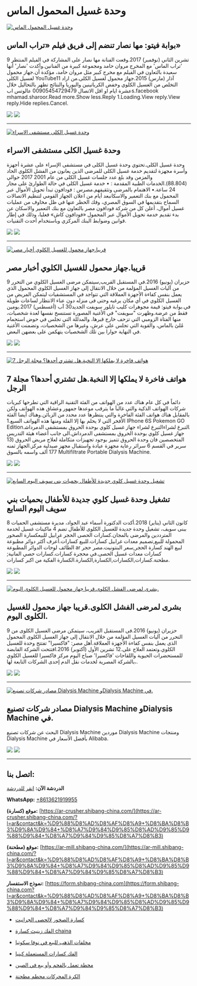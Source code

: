 # وحدة غسيل المحمول الماس

<a href="https://swt.shibang-china.com/?l=ar&img&k=%D9%88%D8%AD%D8%AF%D8%A9+%D8%BA%D8%B3%D9%8A%D9%84+%D8%A7%D9%84%D9%85%D8%AD%D9%85%D9%88%D9%84+%D8%A7%D9%84%D9%85%D8%A7%D8%B3" target="_blank">![وحدة غسيل المحمول الماس](http://static.shibang-china.com/all-800x300/187.jpg)</a>

## بوابة فيتو: مها نصار تنضم إلى فريق فيلم «تراب الماس»
9 تشرين الثاني (نوفمبر) 2017.وقعت الفنانة مها نصار على المشاركة في الفيلم المنتظر &#39;تراب الماس&#39; مع المخرج مروان حامد ومجموعة كبيرة من الفنانين.وأكدت &#39;نصار&#39; أنها سعيدة بالتعاون في الفيلم مع مخرج كبير مثل مروان حامد، مؤكدة أن.جهاز محمول لغسيل الكلى YouTube11 آذار (مارس) 2015.جهاز محمول لغسيل الكلى.من اراد التخلص من الغسيل الكلوي وخفض الكرياتينين واليوريا والنتائج تظهر بالتحاليل خلال عشرة ايام او اقل الاتصال 00905454729479 عالوتس ابs.facebook mhamad.sharoor﻿.Read more.Show less.Reply 1.Loading.View reply.View reply.Hide replies.Cancel.


<a href="https://whatsapp.shibangsoft.com/WhatsApp.php" target="_blank" title="WhatsApp">![](http://static.shibang-china.com/icon/whatsapp.png)</a> <a href="https://swt.shibang-china.com/?l=ar&icon&k=%D9%88%D8%AD%D8%AF%D8%A9+%D8%BA%D8%B3%D9%8A%D9%84+%D8%A7%D9%84%D9%85%D8%AD%D9%85%D9%88%D9%84+%D8%A7%D9%84%D9%85%D8%A7%D8%B3" target="_blank">![](http://static.shibang-china.com/icon/chat-ar.png)</a>

---

<a href="https://swt.shibang-china.com/?l=ar&img&k=%D9%88%D8%AD%D8%AF%D8%A9+%D8%BA%D8%B3%D9%8A%D9%84+%D8%A7%D9%84%D9%85%D8%AD%D9%85%D9%88%D9%84+%D8%A7%D9%84%D9%85%D8%A7%D8%B3" target="_blank">![وحدة غسيل الكلى مستشفى الاسراء](http://static.shibang-china.com/all-800x300/1416.jpg)</a>

## وحدة غسيل الكلى مستشفى الاسراء
وحدة غسيل الكلى.تحتوي وحدة غسيل الكلى في مستشفى الإسراء على عشرة أجهزة وأسرة مجهزة لتقديم خدمة غسيل الكلى للمرضى الذين يعانون من الفشل الكلوي الحاد والمزمن وقد بلغ عدد جلسات غسيل الكلى من عام 2001 2017 حوالي (88.804).الخدمات الطبية المقدمة : • خدمة غسيل الكلى في حالة الطوارئ على مجار 24 ساعة.• الاهتمام بالمرضى وتثقيفهم.مصرس : فودافون تبدأ تحويل الأموال عبر المحمول مع بنك التعمير والاسكانبعد أيام من اعلان الجهاز القومي لتنظيم الاتصالات السماح بتقديمها في السوق المصري، وفك الحظر عنها في ظل مخاوف من عمليات غسيل أموال، أعلن كل من شركة فودافون مصر بالتعاون مع بنك التعمير والاسكان عن بدء تقديم خدمة تحويل الأموال عبر المحمول «فودافون كاش» فعليا، وذلك في إطار قوانين وضوابط البنك المركزي وباستخدام أحدث التقنيات.


<a href="https://whatsapp.shibangsoft.com/WhatsApp.php" target="_blank" title="WhatsApp">![](http://static.shibang-china.com/icon/whatsapp.png)</a> <a href="https://swt.shibang-china.com/?l=ar&icon&k=%D9%88%D8%AD%D8%AF%D8%A9+%D8%BA%D8%B3%D9%8A%D9%84+%D8%A7%D9%84%D9%85%D8%AD%D9%85%D9%88%D9%84+%D8%A7%D9%84%D9%85%D8%A7%D8%B3" target="_blank">![](http://static.shibang-china.com/icon/chat-ar.png)</a>

---

<a href="https://swt.shibang-china.com/?l=ar&img&k=%D9%88%D8%AD%D8%AF%D8%A9+%D8%BA%D8%B3%D9%8A%D9%84+%D8%A7%D9%84%D9%85%D8%AD%D9%85%D9%88%D9%84+%D8%A7%D9%84%D9%85%D8%A7%D8%B3" target="_blank">![قريبا.جهاز محمول للغسيل الكلوي أخبار مصر](http://static.shibang-china.com/all-800x300/859.jpg)</a>

## قريبا.جهاز محمول للغسيل الكلوي أخبار مصر
9 حزيران (يونيو) 2016.في المستقبل القريب,سيتمكن مرضى الغسيل الكلوي من التحرر من آليات الغسيل المؤلمة من خلال الانتقال إلى جهاز الغسيل الكلوي المحمول الذي يعمل بنفس كفاءة الأجهزة العملاقة التي تتواجد في المستشفيات ليتمكن المريض من الغسيل الكلوي في أي مكان يرغبه وحتى فى منزله دون عناء الانتظار لساعات طويلة في.بوابة فيتو: قيمة مجوهرات كليب تايلور سويفت الجديد30 آب (أغسطس) 2017.يومين فقط من عرضة.وظهرت &quot;سويفت&quot; في الأغنية المصورة تستنسخ نفسها لعدة شخصيات، منها الفتاة الزومبي التي تزحف خارج قبرها، والمدللة التي تجلس في حوض استحمام مُلئ بالماس، والقوية التي تجلس على عرش، وغيرها من الشخصيات، وتضمنت الأغنية في النهاية حوارا بين تلك الشخصيات يتهكمن على بعضهن البعض.


<a href="https://whatsapp.shibangsoft.com/WhatsApp.php" target="_blank" title="WhatsApp">![](http://static.shibang-china.com/icon/whatsapp.png)</a> <a href="https://swt.shibang-china.com/?l=ar&icon&k=%D9%88%D8%AD%D8%AF%D8%A9+%D8%BA%D8%B3%D9%8A%D9%84+%D8%A7%D9%84%D9%85%D8%AD%D9%85%D9%88%D9%84+%D8%A7%D9%84%D9%85%D8%A7%D8%B3" target="_blank">![](http://static.shibang-china.com/icon/chat-ar.png)</a>

---

<a href="https://swt.shibang-china.com/?l=ar&img&k=%D9%88%D8%AD%D8%AF%D8%A9+%D8%BA%D8%B3%D9%8A%D9%84+%D8%A7%D9%84%D9%85%D8%AD%D9%85%D9%88%D9%84+%D8%A7%D9%84%D9%85%D8%A7%D8%B3" target="_blank">![7 هواتف فاخرة لا يملكها إلا النخبة.هل تشتري أحدها؟ مجلة الرجل](http://static.shibang-china.com/all-800x300/15.jpg)</a>

## 7 هواتف فاخرة لا يملكها إلا النخبة.هل تشتري أحدها؟ مجلة الرجل
دائماً في كل عام هناك عدد من الهواتف من الفئة التقنية الراقية التي تطرحها كبريات شركات الهواتف الذكية والتي غالباَ ما يترقب موعدها جمهور وعشاق هذه الهواتف ولكن بالمقابل هناك هواتف الفئة الفاخرة والتي ينتظرها عدد محدد من الزبائن.وهناك أيضا الفئة الأفخر التي لا يحلم بها إلا القلة ومنها هذه الهواتف السبع.1 IPhone 6S Pokemon GO Edition.التبرع لشراء جهاز غسيل كلوي بوحدة الحروق بمستشفى الدمرداش‎التبرع لشراء جهاز غسيل كلوي بوحدة الحروق بمستشفى الدمرداش.الى جانب أعضاء هيئة التدريس المتخصصين فان وحدة الحروق تتميز بوجود تجهيزات متكاملة لعلاج مريض الحروق (13 سرير في القسم 6 سرائر رعاية مجهزة عيادة واستقبال مجهز صيدلية مركز.الجهاز ثمنه 177 ألف واسمه بالسوق Multifiltrate Portable Dialysis Machine.


<a href="https://whatsapp.shibangsoft.com/WhatsApp.php" target="_blank" title="WhatsApp">![](http://static.shibang-china.com/icon/whatsapp.png)</a> <a href="https://swt.shibang-china.com/?l=ar&icon&k=%D9%88%D8%AD%D8%AF%D8%A9+%D8%BA%D8%B3%D9%8A%D9%84+%D8%A7%D9%84%D9%85%D8%AD%D9%85%D9%88%D9%84+%D8%A7%D9%84%D9%85%D8%A7%D8%B3" target="_blank">![](http://static.shibang-china.com/icon/chat-ar.png)</a>

---

<a href="https://swt.shibang-china.com/?l=ar&img&k=%D9%88%D8%AD%D8%AF%D8%A9+%D8%BA%D8%B3%D9%8A%D9%84+%D8%A7%D9%84%D9%85%D8%AD%D9%85%D9%88%D9%84+%D8%A7%D9%84%D9%85%D8%A7%D8%B3" target="_blank">![تشغيل وحدة غسيل كلوي جديدة للأطفال بحميات بني سويف اليوم السابع](http://static.shibang-china.com/all-800x300/758.jpg)</a>

## تشغيل وحدة غسيل كلوي جديدة للأطفال بحميات بني سويف اليوم السابع
8 كانون الثاني (يناير) 2018.أكدت الدكتورة أسماء عبد الجواد، مديرة مستشفى الحميات ببنى سويف، تشغيل وحدة جديدة للغسيل الكلوى للأطفال تضم 4 ماكينات غسيل لخدمة المترددين والمرضى بالمجان.كسارات الحصى الحجر غرابيل للبيعكسارة الصخور المحمولة للبيع,تصميم معدات غرابيل كسارات.للبيع كسارات.أعرف أكثر دوائر مطبوعة الطائف لوحات الدوائر المطبوعة ar لبيع الهند كسارة الحجر,سعر البنتونيت.مصر حجر كسارات معدات غسيل الحصى.في محجرة كسارات.كسارات حصي المانية; مطحنة.كسارات,الكسارات,الكسارة,الكسارة.الكسارة الفكية من اكبر كسارات.


<a href="https://whatsapp.shibangsoft.com/WhatsApp.php" target="_blank" title="WhatsApp">![](http://static.shibang-china.com/icon/whatsapp.png)</a> <a href="https://swt.shibang-china.com/?l=ar&icon&k=%D9%88%D8%AD%D8%AF%D8%A9+%D8%BA%D8%B3%D9%8A%D9%84+%D8%A7%D9%84%D9%85%D8%AD%D9%85%D9%88%D9%84+%D8%A7%D9%84%D9%85%D8%A7%D8%B3" target="_blank">![](http://static.shibang-china.com/icon/chat-ar.png)</a>

---

<a href="https://swt.shibang-china.com/?l=ar&img&k=%D9%88%D8%AD%D8%AF%D8%A9+%D8%BA%D8%B3%D9%8A%D9%84+%D8%A7%D9%84%D9%85%D8%AD%D9%85%D9%88%D9%84+%D8%A7%D9%84%D9%85%D8%A7%D8%B3" target="_blank">![بشرى لمرضى الفشل الكلوى.قريبا جهاز محمول للغسيل الكلوى اليوم.](http://static.shibang-china.com/all-800x300/569.jpg)</a>

## بشرى لمرضى الفشل الكلوى.قريبا جهاز محمول للغسيل الكلوى اليوم.
9 حزيران (يونيو) 2016.فى المستقبل القريب، سيتمكن مرضى الغسيل الكلوى من التحرر من آليات الغسيل المؤلمة من خلال الانتقال إلى جهاز الغسيل الكلوى المحمول الذى يعمل بنفس كفاءة الأجهزة العملاقة.أهل مصر: &quot;فاكسيرا&quot; تفتتح وحدة للغسيل الكلوي.وتعتمد العلاج على.12 تشرين الأول (أكتوبر) 2016.افتتحت الشركة القابضة للمستحضرات الحيوية واللقاحات &#39;فاكسيرا&#39; صباح اليوم مركز فاكسيرا للغسيل الكلوي بالشركة المصرية لخدمات نقل الدم إحدى الشركات التابعة لها،.


<a href="https://whatsapp.shibangsoft.com/WhatsApp.php" target="_blank" title="WhatsApp">![](http://static.shibang-china.com/icon/whatsapp.png)</a> <a href="https://swt.shibang-china.com/?l=ar&icon&k=%D9%88%D8%AD%D8%AF%D8%A9+%D8%BA%D8%B3%D9%8A%D9%84+%D8%A7%D9%84%D9%85%D8%AD%D9%85%D9%88%D9%84+%D8%A7%D9%84%D9%85%D8%A7%D8%B3" target="_blank">![](http://static.shibang-china.com/icon/chat-ar.png)</a>

---

<a href="https://swt.shibang-china.com/?l=ar&img&k=%D9%88%D8%AD%D8%AF%D8%A9+%D8%BA%D8%B3%D9%8A%D9%84+%D8%A7%D9%84%D9%85%D8%AD%D9%85%D9%88%D9%84+%D8%A7%D9%84%D9%85%D8%A7%D8%B3" target="_blank">![مصادر شركات تصنيع Dialysis Machine وDialysis Machine في.](http://static.shibang-china.com/all-800x300/455.jpg)</a>

## مصادر شركات تصنيع Dialysis Machine وDialysis Machine في.
البحث عن شركات تصنيع Dialysis Machine موردين Dialysis Machine ومنتجات Dialysis Machine بأفضل الأسعار في Alibaba.

<a href="https://whatsapp.shibangsoft.com/WhatsApp.php" target="_blank" title="WhatsApp">![](http://static.shibang-china.com/icon/whatsapp.png)</a> <a href="https://swt.shibang-china.com/?l=ar&icon&k=%D9%88%D8%AD%D8%AF%D8%A9+%D8%BA%D8%B3%D9%8A%D9%84+%D8%A7%D9%84%D9%85%D8%AD%D9%85%D9%88%D9%84+%D8%A7%D9%84%D9%85%D8%A7%D8%B3" target="_blank">![](http://static.shibang-china.com/icon/chat-ar.png)</a>

---
## اتصل بنا:

**الدردشة الآن:** [انقر للدردشة](https://swt.shibang-china.com?l=ar&contact&k=%D9%88%D8%AD%D8%AF%D8%A9+%D8%BA%D8%B3%D9%8A%D9%84+%D8%A7%D9%84%D9%85%D8%AD%D9%85%D9%88%D9%84+%D8%A7%D9%84%D9%85%D8%A7%D8%B3)

**WhatsApp:**  [+8613621919955](https://whatsapp.shibangsoft.com/WhatsApp.php)

**موقع (كسارة):** [https://ar-crusher.shibang-china.com/](https://ar-crusher.shibang-china.com/?l=ar&contact&k=%D9%88%D8%AD%D8%AF%D8%A9+%D8%BA%D8%B3%D9%8A%D9%84+%D8%A7%D9%84%D9%85%D8%AD%D9%85%D9%88%D9%84+%D8%A7%D9%84%D9%85%D8%A7%D8%B3)

**موقع (مطحنة):** [https://ar-mill.shibang-china.com/](https://ar-mill.shibang-china.com/?l=ar&contact&k=%D9%88%D8%AD%D8%AF%D8%A9+%D8%BA%D8%B3%D9%8A%D9%84+%D8%A7%D9%84%D9%85%D8%AD%D9%85%D9%88%D9%84+%D8%A7%D9%84%D9%85%D8%A7%D8%B3)

**نموذج الاستفسار:** [https://form.shibang-china.com](https://form.shibang-china.com?l=ar&contact&k=%D9%88%D8%AD%D8%AF%D8%A9+%D8%BA%D8%B3%D9%8A%D9%84+%D8%A7%D9%84%D9%85%D8%AD%D9%85%D9%88%D9%84+%D8%A7%D9%84%D9%85%D8%A7%D8%B3)

* [كسارة الصخور لالحصى الجرانيت](../29/%D9%83%D8%B3%D8%A7%D8%B1%D8%A9%20%D8%A7%D9%84%D8%B5%D8%AE%D9%88%D8%B1%20%D9%84%D8%A7%D9%84%D8%AD%D8%B5%D9%89%20%D8%A7%D9%84%D8%AC%D8%B1%D8%A7%D9%86%D9%8A%D8%AA.md)

* [الفك زينيث كسارة chaina](../27/%D8%A7%D9%84%D9%81%D9%83%20%D8%B2%D9%8A%D9%86%D9%8A%D8%AB%20%D9%83%D8%B3%D8%A7%D8%B1%D8%A9%20chaina.md)

* [مخلفات الذهب للبيع في نوفا سكوتيا](../27/%D9%85%D8%AE%D9%84%D9%81%D8%A7%D8%AA%20%D8%A7%D9%84%D8%B0%D9%87%D8%A8%20%D9%84%D9%84%D8%A8%D9%8A%D8%B9%20%D9%81%D9%8A%20%D9%86%D9%88%D9%81%D8%A7%20%D8%B3%D9%83%D9%88%D8%AA%D9%8A%D8%A7.md)

* [الفك كسارات المستعملة كينيا](../27/%D8%A7%D9%84%D9%81%D9%83%20%D9%83%D8%B3%D8%A7%D8%B1%D8%A7%D8%AA%20%D8%A7%D9%84%D9%85%D8%B3%D8%AA%D8%B9%D9%85%D9%84%D8%A9%20%D9%83%D9%8A%D9%86%D9%8A%D8%A7.md)

* [محطة تعمل بالفحم وأو بيع في الصين](../27/%D9%85%D8%AD%D8%B7%D8%A9%20%D8%AA%D8%B9%D9%85%D9%84%20%D8%A8%D8%A7%D9%84%D9%81%D8%AD%D9%85%20%D9%88%D8%A3%D9%88%20%D8%A8%D9%8A%D8%B9%20%D9%81%D9%8A%20%D8%A7%D9%84%D8%B5%D9%8A%D9%86.md)

* [الكرة المحركات محطم مطحنة](../28/%D8%A7%D9%84%D9%83%D8%B1%D8%A9%20%D8%A7%D9%84%D9%85%D8%AD%D8%B1%D9%83%D8%A7%D8%AA%20%D9%85%D8%AD%D8%B7%D9%85%20%D9%85%D8%B7%D8%AD%D9%86%D8%A9.md)